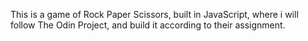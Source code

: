 This is a game of Rock Paper Scissors, built in JavaScript, where i will follow The Odin Project, and build it according to their assignment.